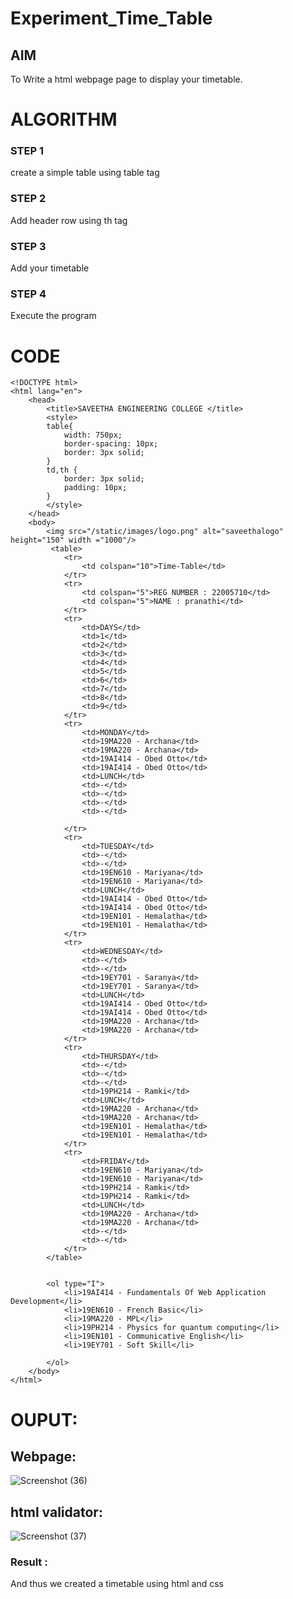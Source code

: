 # Experiment_Time_Table

## AIM
To Write a html webpage page to display your timetable.

# ALGORITHM
### STEP 1
create a simple table using table tag
### STEP 2
Add header row using th tag
### STEP 3
Add your timetable
### STEP 4
Execute the program

# CODE
```
<!DOCTYPE html>
<html lang="en">
    <head>
        <title>SAVEETHA ENGINEERING COLLEGE </title>
        <style>
        table{
            width: 750px;
            border-spacing: 10px;  
            border: 3px solid;
        }
        td,th {
            border: 3px solid;
            padding: 10px;
        }
        </style>
    </head>
    <body>
        <img src="/static/images/logo.png" alt="saveethalogo" height="150" width ="1000"/>
         <table>
            <tr>
                <td colspan="10">Time-Table</td>
            </tr>
            <tr>
                <td colspan="5">REG NUMBER : 22005710</td>
                <td colspan="5">NAME : pranathi</td>
            </tr>
            <tr>
                <td>DAYS</td>
                <td>1</td>
                <td>2</td>
                <td>3</td>
                <td>4</td>
                <td>5</td>
                <td>6</td>
                <td>7</td>
                <td>8</td>
                <td>9</td>   
            </tr>
            <tr>
                <td>MONDAY</td>
                <td>19MA220 - Archana</td>
                <td>19MA220 - Archana</td>
                <td>19AI414 - Obed Otto</td>
                <td>19AI414 - Obed Otto</td>
                <td>LUNCH</td>
                <td>-</td>
                <td>-</td>
                <td>-</td>
                <td>-</td>
                
            </tr>
            <tr>
                <td>TUESDAY</td>
                <td>-</td>
                <td>-</td>
                <td>19EN610 - Mariyana</td>
                <td>19EN610 - Mariyana</td>
                <td>LUNCH</td>
                <td>19AI414 - Obed Otto</td>
                <td>19AI414 - Obed Otto</td>
                <td>19EN101 - Hemalatha</td>
                <td>19EN101 - Hemalatha</td>
            </tr>
            <tr>
                <td>WEDNESDAY</td>
                <td>-</td>
                <td>-</td>
                <td>19EY701 - Saranya</td>
                <td>19EY701 - Saranya</td>
                <td>LUNCH</td>
                <td>19AI414 - Obed Otto</td>
                <td>19AI414 - Obed Otto</td>
                <td>19MA220 - Archana</td>
                <td>19MA220 - Archana</td>
            </tr>
            <tr>
                <td>THURSDAY</td>
                <td>-</td>
                <td>-</td>
                <td>-</td>
                <td>19PH214 - Ramki</td>
                <td>LUNCH</td>
                <td>19MA220 - Archana</td>
                <td>19MA220 - Archana</td>
                <td>19EN101 - Hemalatha</td>
                <td>19EN101 - Hemalatha</td>
            </tr>
            <tr>
                <td>FRIDAY</td>
                <td>19EN610 - Mariyana</td>
                <td>19EN610 - Mariyana</td>
                <td>19PH214 - Ramki</td>
                <td>19PH214 - Ramki</td>
                <td>LUNCH</td>
                <td>19MA220 - Archana</td>
                <td>19MA220 - Archana</td>
                <td>-</td>
                <td>-</td>
            </tr>
        </table>


        <ol type="I">
            <li>19AI414 - Fundamentals Of Web Application Development</li>
            <li>19EN610 - French Basic</li>
            <li>19MA220 - MPL</li>
            <li>19PH214 - Physics for quantum computing</li>
            <li>19EN101 - Communicative English</li>
            <li>19EY701 - Soft Skill</li>

        </ol>
    </body>
</html>
```

# OUPUT:
## Webpage:
![Screenshot (36)](https://user-images.githubusercontent.com/118344328/213220582-f0c766f1-1aeb-4c8b-bf5c-a744c76c0e61.png)


## html validator:
![Screenshot (37)](https://user-images.githubusercontent.com/118344328/213220786-213b73df-40af-4ba9-9ee1-96f055418f48.png)


### Result :
And thus we created a timetable using html and css

